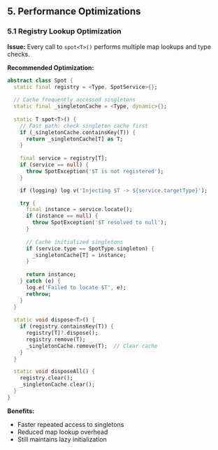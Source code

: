 ## 5. Performance Optimizations

### 5.1 Registry Lookup Optimization

**Issue:** Every call to `spot<T>()` performs multiple map lookups and type checks.

**Recommended Optimization:**

```dart
abstract class Spot {
  static final registry = <Type, SpotService>{};
  
  // Cache frequently accessed singletons
  static final _singletonCache = <Type, dynamic>{};
  
  static T spot<T>() {
    // Fast path: check singleton cache first
    if (_singletonCache.containsKey(T)) {
      return _singletonCache[T] as T;
    }
    
    final service = registry[T];
    if (service == null) {
      throw SpotException('$T is not registered');
    }

    if (logging) log.v('Injecting $T -> ${service.targetType}');

    try {
      final instance = service.locate();
      if (instance == null) {
        throw SpotException('$T resolved to null');
      }
      
      // Cache initialized singletons
      if (service.type == SpotType.singleton) {
        _singletonCache[T] = instance;
      }
      
      return instance;
    } catch (e) {
      log.e('Failed to locate $T', e);
      rethrow;
    }
  }
  
  static void dispose<T>() {
    if (registry.containsKey(T)) {
      registry[T]?.dispose();
      registry.remove(T);
      _singletonCache.remove(T);  // Clear cache
    }
  }

  static void disposeAll() {
    registry.clear();
    _singletonCache.clear();
  }
}
```

**Benefits:**
- Faster repeated access to singletons
- Reduced map lookup overhead
- Still maintains lazy initialization
